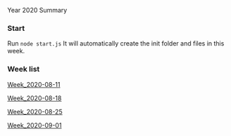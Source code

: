 Year 2020 Summary

### Start
Run ```node start.js``` It will automatically create the init folder and files in this week.

### Week list


[Week_2020-08-11](https://github.com/RogerZZZZZ/ARTS/blob/master/Year_2019/Week_2020-08-11)

[Week_2020-08-18](https://github.com/RogerZZZZZ/ARTS/blob/master/Year_2019/Week_2020-08-18)

[Week_2020-08-25](https://github.com/RogerZZZZZ/ARTS/blob/master/Year_2019/Week_2020-08-25)

[Week_2020-09-01](https://github.com/RogerZZZZZ/ARTS/blob/master/Year_2019/Week_2020-09-01)